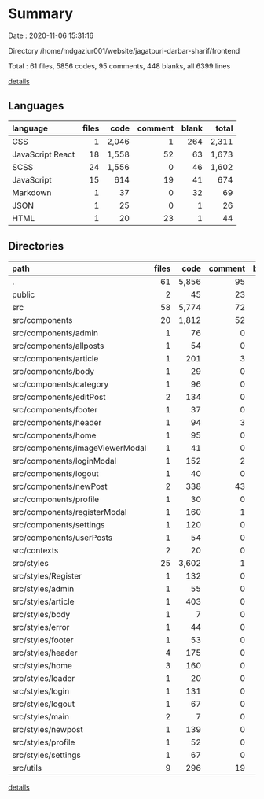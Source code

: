 # Summary

Date : 2020-11-06 15:31:16

Directory /home/mdgaziur001/website/jagatpuri-darbar-sharif/frontend

Total : 61 files,  5856 codes, 95 comments, 448 blanks, all 6399 lines

[details](details.md)

## Languages
| language | files | code | comment | blank | total |
| :--- | ---: | ---: | ---: | ---: | ---: |
| CSS | 1 | 2,046 | 1 | 264 | 2,311 |
| JavaScript React | 18 | 1,558 | 52 | 63 | 1,673 |
| SCSS | 24 | 1,556 | 0 | 46 | 1,602 |
| JavaScript | 15 | 614 | 19 | 41 | 674 |
| Markdown | 1 | 37 | 0 | 32 | 69 |
| JSON | 1 | 25 | 0 | 1 | 26 |
| HTML | 1 | 20 | 23 | 1 | 44 |

## Directories
| path | files | code | comment | blank | total |
| :--- | ---: | ---: | ---: | ---: | ---: |
| . | 61 | 5,856 | 95 | 448 | 6,399 |
| public | 2 | 45 | 23 | 2 | 70 |
| src | 58 | 5,774 | 72 | 414 | 6,260 |
| src/components | 20 | 1,812 | 52 | 65 | 1,929 |
| src/components/admin | 1 | 76 | 0 | 2 | 78 |
| src/components/allposts | 1 | 54 | 0 | 2 | 56 |
| src/components/article | 1 | 201 | 3 | 10 | 214 |
| src/components/body | 1 | 29 | 0 | 2 | 31 |
| src/components/category | 1 | 96 | 0 | 2 | 98 |
| src/components/editPost | 2 | 134 | 0 | 3 | 137 |
| src/components/footer | 1 | 37 | 0 | 2 | 39 |
| src/components/header | 1 | 94 | 3 | 4 | 101 |
| src/components/home | 1 | 95 | 0 | 2 | 97 |
| src/components/imageViewerModal | 1 | 41 | 0 | 2 | 43 |
| src/components/loginModal | 1 | 152 | 2 | 2 | 156 |
| src/components/logout | 1 | 40 | 0 | 3 | 43 |
| src/components/newPost | 2 | 338 | 43 | 15 | 396 |
| src/components/profile | 1 | 30 | 0 | 2 | 32 |
| src/components/registerModal | 1 | 160 | 1 | 2 | 163 |
| src/components/settings | 1 | 120 | 0 | 3 | 123 |
| src/components/userPosts | 1 | 54 | 0 | 2 | 56 |
| src/contexts | 2 | 20 | 0 | 4 | 24 |
| src/styles | 25 | 3,602 | 1 | 310 | 3,913 |
| src/styles/Register | 1 | 132 | 0 | 5 | 137 |
| src/styles/admin | 1 | 55 | 0 | 0 | 55 |
| src/styles/article | 1 | 403 | 0 | 13 | 416 |
| src/styles/body | 1 | 7 | 0 | 0 | 7 |
| src/styles/error | 1 | 44 | 0 | 0 | 44 |
| src/styles/footer | 1 | 53 | 0 | 1 | 54 |
| src/styles/header | 4 | 175 | 0 | 3 | 178 |
| src/styles/home | 3 | 160 | 0 | 3 | 163 |
| src/styles/loader | 1 | 20 | 0 | 2 | 22 |
| src/styles/login | 1 | 131 | 0 | 5 | 136 |
| src/styles/logout | 1 | 67 | 0 | 5 | 72 |
| src/styles/main | 2 | 7 | 0 | 1 | 8 |
| src/styles/newpost | 1 | 139 | 0 | 6 | 145 |
| src/styles/profile | 1 | 52 | 0 | 0 | 52 |
| src/styles/settings | 1 | 67 | 0 | 1 | 68 |
| src/utils | 9 | 296 | 19 | 31 | 346 |

[details](details.md)